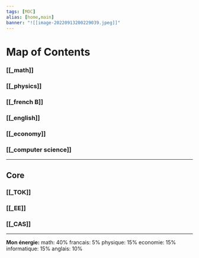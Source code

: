 ```yaml
---
tags: [MOC]
alias: [home,main]
banner: "![[image-20220913200229039.jpeg]]"
---
```

# Map of Contents
### [[_math]] 
### [[_physics]]
### [[_french B]]
### [[_english]]
### [[_economy]]
### [[_computer science]]
***
## Core
### [[_TOK]]
### [[_EE]]
### [[_CAS]]


---
**Mon énergie:**
math: 40%
francais: 5%
physique: 15%
economie: 15%
informatique: 15%
anglais: 10%